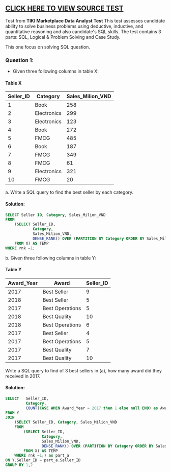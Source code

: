 [CLICK HERE TO VIEW SOURCE TEST](https://drive.google.com/file/d/12Bx1KVPYar_acGFR6DAkS16sNEB-AFmA/view?usp=sharing)
---
Test from **TIKI Marketplace Data Analyst Test**
This test assesses candidate ability to solve business problems using deductive, inductive,
and quantitative reasoning and also candidate's SQL skills. The test contains 3 parts: SQL,
Logical & Problem Solving and Case Study.

This one focus on solving SQL question.
### Question 1:
- Given three following columns in table X:
#### Table X

| Seller_ID | Category    | Sales_Milion_VND |
|-----------|------------|----------------------|
| 1         | Book       | 258                  |
| 2         | Electronics| 299                  |
| 3         | Electronics| 123                  |
| 4         | Book       | 272                  |
| 5         | FMCG       | 485                  |
| 6         | Book       | 187                  |
| 7         | FMCG       | 349                  |
| 8         | FMCG       | 61                   |
| 9         | Electronics| 321                  |
| 10        | FMCG       | 20                   |

a. Write a SQL query to find the best seller by each category.
#### Solution:
```sql
SELECT Seller ID, Category, Sales_Milion_VND
FROM
    (SELECT Seller_ID, 
            Category, 
            Sales_Milion_VND, 
            DENSE_RANK() OVER (PARTITION BY Category ORDER BY Sales_Milion_VND DESC) as rnk
    FROM X) AS TEMP
WHERE rnk =1;
```
b. Given three following columns in table Y:
#### Table Y
| Award_Year | Award            | Seller_ID |
|------------|------------------|-----------|
| 2017       | Best Seller      | 9         |
| 2018       | Best Seller      | 5         |
| 2017       | Best Operations  | 5         |
| 2018       | Best Quality     | 10        |
| 2018       | Best Operations  | 6         |
| 2017       | Best Seller      | 4         |
| 2017       | Best Operations  | 5         |
| 2017       | Best Quality     | 7         |
| 2017       | Best Quality     | 10        |

Write a SQL query to find of 3 best sellers in (a), how many award did they received in
2017.
#### Solution:
```sql
SELECT   Seller_ID,
         Category, 
         COUNT(CASE WHEN Award_Year = 2017 then 1 else null END) as Award_in_2017)
FROM Y
JOIN 
    (SELECT Seller_ID, Category, Sales_Milion_VND
    FROM
        (SELECT Seller_ID, 
                Category, 
                Sales_Milion_VND, 
                DENSE_RANK() OVER (PARTITION BY Category ORDER BY Sales_Milion_VND DESC) as rnk
        FROM X) AS TEMP
    WHERE rnk =1;) as part_a
ON Y.Seller_ID = part_a.Seller_ID
GROUP BY 1,2
```



